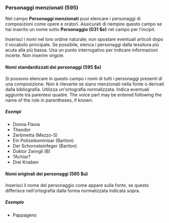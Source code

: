 ### Personaggi menzionati (595)

Nel campo **Personaggi menzionati** puoi elencare i personaggi di composizioni come opere e oratori. Assicurati di riempire questo campo se hai inserito un nome sotto **Personaggio (031 $e)** nel campo per l'incipit.

Inserisci i nomi nel loro ordine naturale; non spostare eventuali articoli dopo il vocabolo principale. Se possibile, elenca i personaggi dalla tessitura più acuta alla più bassa. Usa un punto interrogativo per indicare informazioni incerte. Non inserire virgole.

#### Nomi standardizzati dei personaggi (595 $a)

Si possono elencare in questo campo i nomi di tutti i personaggi presenti di una composizione. Non è rilevante se siano menzionati nella fonte o derivati dalla bibliografia. Utilizza un'ortografia normalizzata. Indica eventuali aggiunte tra parentesi quadre. The voice part may be entered following the name of the role in parentheses, if known.

##### Esempi

- Donna Flavia
- Theodor
- Zerbinetta (Mezzo-S)
- Ein Polizeikommisar (Bariton)
- Der Schornsteinfeger (Bariton)
- Doktor Zwingli (B)
- ?Achiar?
- Drei Knaben

#### Nomi originali dei personaggi (595 $u)

Inserisci il nome del personaggio come appare sulla fonte, se questo differisce nell'ortografia dalla forma normalizzata indicata sopra.

##### Esempio

- Pappageno
